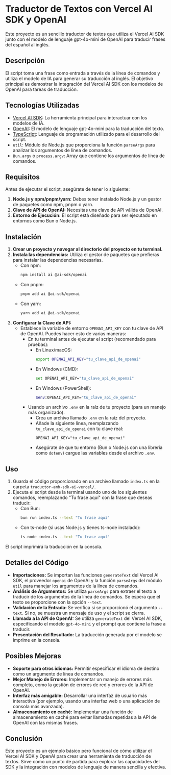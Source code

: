 # Traductor de Textos con Vercel AI SDK y OpenAI

Este proyecto es un sencillo traductor de textos que utiliza el Vercel AI SDK junto con el modelo de lenguaje gpt-4o-mini de OpenAI para traducir frases del español al inglés.

## Descripción

El script toma una frase como entrada a través de la línea de comandos y utiliza el modelo de IA para generar su traducción al inglés. El objetivo principal es demostrar la integración del Vercel AI SDK con los modelos de OpenAI para tareas de traducción.

## Tecnologías Utilizadas

*   [Vercel AI SDK](https://sdk.vercel.ai/):  La herramienta principal para interactuar con los modelos de IA.
*   [OpenAI](https://openai.com/):  El modelo de lenguaje gpt-4o-mini para la traducción del texto.
*   [TypeScript](https://www.typescriptlang.org/):  Lenguaje de programación utilizado para el desarrollo del script.
*   `util`: Módulo de Node.js que proporciona la función `parseArgs` para analizar los argumentos de línea de comandos.
*   `Bun.argv` o `process.argv`: Array que contiene los argumentos de línea de comandos.

## Requisitos

Antes de ejecutar el script, asegúrate de tener lo siguiente:

1.  **Node.js y npm/pnpm/yarn:** Debes tener instalado Node.js y un gestor de paquetes como npm, pnpm o yarn.
2.  **Clave de API de OpenAI:** Necesitas una clave de API válida de OpenAI.
3.  **Entorno de Ejecución:** El script está diseñado para ser ejecutado en entornos como Bun o Node.js.

## Instalación

1.  **Crear un proyecto y navegar al directorio del proyecto en tu terminal.**
2.  **Instala las dependencias:** Utiliza el gestor de paquetes que prefieras para instalar las dependencias necesarias.
    *   Con npm:
        ```bash
        npm install ai @ai-sdk/openai
        ```
    *   Con pnpm:
        ```bash
        pnpm add ai @ai-sdk/openai
        ```
    *   Con yarn:
        ```bash
        yarn add ai @ai-sdk/openai
        ```
3.  **Configurar la Clave de API:**
    *   Establece la variable de entorno `OPENAI_API_KEY` con tu clave de API de OpenAI. Puedes hacer esto de varias maneras:
        *   En tu terminal antes de ejecutar el script (recomendado para pruebas):
            *   En Linux/macOS:
                ```bash
                export OPENAI_API_KEY="tu_clave_api_de_openai"
                ```
            *   En Windows (CMD):
                ```bash
                set OPENAI_API_KEY="tu_clave_api_de_openai"
                ```
            *   En Windows (PowerShell):
                ```bash
                $env:OPENAI_API_KEY="tu_clave_api_de_openai"
                ```
        *   Usando un archivo `.env` en la raíz de tu proyecto (para un manejo más organizado).
            *   Crea un archivo llamado `.env` en la raíz del proyecto.
            *   Añade la siguiente línea, reemplazando `tu_clave_api_de_openai` con tu clave real:
                ```
                OPENAI_API_KEY="tu_clave_api_de_openai"
                ```
            *   Asegúrate de que tu entorno (Bun o Node.js con una librería como `dotenv`) cargue las variables desde el archivo `.env`.

## Uso

1.  Guarda el código proporcionado en un archivo llamado `index.ts` en la carpeta `traductor-amb-sdk-ai-vercel/`.
2.  Ejecuta el script desde la terminal usando uno de los siguientes comandos, reemplazando "Tu frase aquí" con la frase que deseas traducir:
    *   Con Bun:
        ```bash
        bun run index.ts --text "Tu frase aquí"
        ```
    *   Con ts-node (si usas Node.js y tienes ts-node instalado):
        ```bash
        ts-node index.ts --text "Tu frase aquí"
        ```

El script imprimirá la traducción en la consola.

## Detalles del Código

*   **Importaciones:**  Se importan las funciones `generateText` del Vercel AI SDK, el proveedor `openai` de OpenAI y la función `parseArgs` del módulo `util` para manejar los argumentos de la línea de comandos.
*   **Análisis de Argumentos:** Se utiliza `parseArgs` para extraer el texto a traducir de los argumentos de la línea de comandos.  Se espera que el texto se proporcione con la opción `--text`.
*   **Validación de la Entrada:** Se verifica si se proporcionó el argumento `--text`.  Si no, se muestra un mensaje de uso y el script se cierra.
*   **Llamada a la API de OpenAI:** Se utiliza `generateText` del Vercel AI SDK, especificando el modelo `gpt-4o-mini` y el prompt que contiene la frase a traducir.
*   **Presentación del Resultado:** La traducción generada por el modelo se imprime en la consola.

## Posibles Mejoras

*   **Soporte para otros idiomas:**  Permitir especificar el idioma de destino como un argumento de línea de comandos.
*   **Mejor Manejo de Errores:** Implementar un manejo de errores más completo, como la gestión de errores de red y errores de la API de OpenAI.
*   **Interfaz más amigable:** Desarrollar una interfaz de usuario más interactiva (por ejemplo, usando una interfaz web o una aplicación de consola más avanzada).
*   **Almacenamiento en caché:** Implementar una función de almacenamiento en caché para evitar llamadas repetidas a la API de OpenAI con las mismas frases.

## Conclusión

Este proyecto es un ejemplo básico pero funcional de cómo utilizar el Vercel AI SDK y OpenAI para crear una herramienta de traducción de textos.  Sirve como un punto de partida para explorar las capacidades del SDK y la integración con modelos de lenguaje de manera sencilla y efectiva.